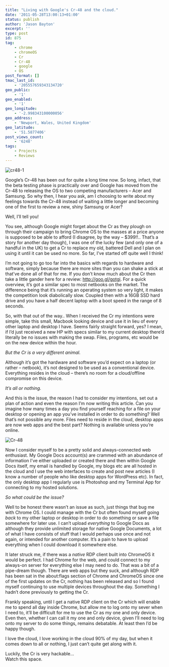 ```yaml
---
title: "Living with Google's Cr-48 and the cloud."
date: '2011-05-28T13:00:13+01:00'
status: publish
author: 'Jason Bayton'
excerpt: ''
type: post
id: 875
tag:
    - chrome
    - chromeOS
    - Cr
    - Cr-48
    - google
    - OS
post_format: []
tmac_last_id:
    - '205557659343134720'
geo_public:
    - '1'
geo_enabled:
    - '1'
geo_longitude:
    - '-2.998343100000056'
geo_address:
    - 'Newport, Wales, United Kingdom'
geo_latitude:
    - '51.5877406'
post_views_count:
    - '6248'
tags:
    - Projects
    - Reviews
---
```

![](https://r2_worker.bayton.workers.dev/uploads/2011/05/cr48-1.jpg "cr48-1")

Google’s Cr-48 has been out for quite a long time now. So long, infact, that the beta testing phase is practically over and Google has moved from the Cr-48 to releasing the OS to two competing manufacturers – Acer and Samsung. So why then, I hear you ask, am I choosing to write about my feelings towards the Cr-48 instead of waiting a little longer and becoming one of the first to review a new, shiny Samsung or Acer?

Well, I’ll tell you!

You see, although Google might forget about the Cr as they plough on through their campaign to bring Chrome OS to the masses at a price anyone is supposed to be able to afford (I disagree, by the way – $399!!.. That’s a story for another day though), I was one of the lucky few (and only one of a handful in the UK) to get a Cr to replace my old, battered Dell and I plan on using it until it can be used no more. So far, I’ve started off quite well I think!

I’m not going to go too far into the basics with regards to hardware and software, simply because there are more sites than you can shake a stick at that’ve done all of that for me. If you don’t know much about the Cr then take a little gander here for a review: <http://goo.gl/gotgi>. For a quick overview, it’s got a similar spec to most netbooks on the market. The difference being that it’s running an operating system so very light, it makes the competition look diabolically slow. Coupled then with a 16GB SSD hard drive and you have a half decent laptop with a boot speed in the range of 8 seconds.

So, with that out of the way.. When I received the Cr my intentions were simple, take this small, Macbook looking device and use it in lieu of every other laptop and desktop I have. Seems fairly straight forward, yes? I mean, if I’d just received a new HP with specs similar to my current desktop there’d literally be no issues with making the swap. Files, programs, etc would be on the new device within the hour.

*But the Cr is a very different animal.*

Although it’s got the hardware and software you’d expect on a laptop (or rather – netbook), it’s not designed to be used as a conventional device. Everything resides in the cloud – there’s no room for a cloud/offline compromise on this device.

*It’s all or nothing.*

And this is the issue, the reason I had to consider my intentions, set out a plan of action and even the reason I’m now writing this article. Can you imagine how many times a day you find yourself reaching for a file on your desktop or opening an app you’ve installed in order to do something? Well that’s not possible any more. Files need to reside in the cloud, desktop apps are now web apps and the best part? Nothing is available unless you’re online.

![](https://r2_worker.bayton.workers.dev/uploads/2011/05/Cr-48.png "Cr-48")

Now I consider myself to be a pretty solid and always-connected web enthusiast. My Google Docs account(s) are crammed with an abundance of information I’ve either uploaded or created there and then within Google Docs itself, my email is handled by Google, my blogs etc are all hosted in the cloud and I use the web interfaces to create and post new articles (I know a number of people who like desktop apps for WordPress etc). In fact, the only desktop app I regularly use is Photoshop and my Terminal App for connecting to my hosted solutions.

*So what could be the issue?*

Well to be honest there wasn’t an issue as such, just things that bug me with Chrome OS. I could manage with the Cr but often found myself going *back* to my other laptop or desktop in order to do something or save a file somewhere for later use. I can’t upload *everything* to Google Docs as although they provide unlimited storage for native Google Documents, a lot of what I have consists of stuff that I would perhaps use once and not again, or intended for another computer. It’s a pain to have to upload everything when I could download it somewhere else.

It later struck me, if there was a *native* RDP client built into ChromeOS it would be perfect. I had Chrome for the web, and could connect to my always-on server for everything else I may need to do. That was a bit of a pipe-dream though. There are web apps but they suck, and although RDP has been sat in the about:flags section of Chrome and ChromeOS since one of the first updates on the Cr, nothing has been released and so I found myself continuing to use multiple devices throughout the day. Something I hadn’t done previously to getting the Cr.

Frankly speaking, until I get a native RDP client on the Cr which will enable me to spend all day inside Chrome, but allow me to log onto my sever when I need to, it’ll be difficult for me to use the Cr as my one and only device. Even then, whether I can call it my one and only device, given I’ll need to log onto my server to do some things, remains debatable. At least then I’d be happy though.

I love the cloud, I love working in the cloud 90% of my day, but when it comes down to all or nothing, I just can’t quite get along with it.

Luckily, the Cr is very hackable…  
Watch this space.